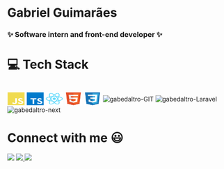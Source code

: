 # Gabriel Guimarães
### ✨ Software intern and front-end developer ✨


<h1>💻   Tech Stack</h1>
<div style="display: inline_block"><br>
  <img align="center" alt="gabedaltro-Js" height="30" width="40" src="https://raw.githubusercontent.com/devicons/devicon/master/icons/javascript/javascript-plain.svg">

  <img align="center" alt="gabedaltro-Ts" height="30" width="40" src="https://raw.githubusercontent.com/devicons/devicon/master/icons/typescript/typescript-plain.svg">

  <img align="center" alt="gabedaltro-React" height="30" width="40" src="https://raw.githubusercontent.com/devicons/devicon/master/icons/react/react-original.svg">

  <img align="center" alt="gabedaltro-HTML" height="30" width="40" src="https://raw.githubusercontent.com/devicons/devicon/master/icons/html5/html5-original.svg">

  <img align="center" alt="gabedaltro-CSS" height="30" width="40" src="https://raw.githubusercontent.com/devicons/devicon/master/icons/css3/css3-original.svg">

  <img align="center" alt="gabedaltro-GIT" height="30" width="40" src="https://cdn.jsdelivr.net/gh/devicons/devicon/icons/git/git-original.svg">
 
  <img align="center" alt="gabedaltro-Laravel" height="30" width="40" src="https://cdn.jsdelivr.net/gh/devicons/devicon/icons/laravel/laravel-plain.svg">

  <img align="center" alt="gabedaltro-next" height="30" width="40" src="https://cdn.jsdelivr.net/gh/devicons/devicon/icons/nextjs/nextjs-original.svg" />

</div>

<h1>Connect with me 😃</h1>

<div>     
  <a href = "mailto:gabeguimaraes13@gmail.com" target="_blank">
   <img src="https://img.shields.io/badge/-Gmail-%23333?style=for-the-badge&logo=gmail&logoColor=white"></a>
  <a href="https://www.instagram.com/gabedaltro/" target="_blank">
   <img src="https://img.shields.io/badge/-instagram-%230077B5?style=for-the-badge&logo=instagram&logoColor=white" target="blank">
  </a>
  <a href="https://linkedin.com/in/gabriel-guimarães-b976ab214/" target="_blank">
   <img src="https://img.shields.io/badge/-linkedin-%23333?style=for-the-badge&logo=linkedin&logoColor=white" target="blank">
  </a>
</div>
